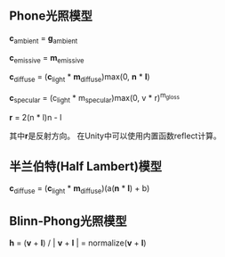 ## Phone光照模型

**c**<sub>ambient</sub> = **g**<sub>ambient</sub>

**c**<sub>emissive</sub> = **m**<sub>emissive</sub>

**c**<sub>diffuse</sub> = (**c**<sub>light</sub> \* **m**<sub>diffuse</sub>)max(0, **n** \* **l**)

**c**<sub>specular</sub> = (c<sub>light</sub> \* m<sub>specular</sub>)max(0, v \* r)<sup>m<sub>gloss</sub></sup>

**r** = 2(n \* l)n - l

其中**r**是反射方向。 在Unity中可以使用内置函数reflect计算。


## 半兰伯特(Half Lambert)模型

**c**<sub>diffuse</sub> = (**c**<sub>light</sub> \* **m**<sub>diffuse</sub>)(a(**n** \* **l**) + b)

## Blinn-Phong光照模型

**h** = (**v** + **l**) / | **v** + **l** | = normalize(**v** + **l**)

